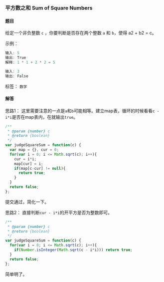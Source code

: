 ### 平方数之和 Sum of Square Numbers 

#### 题目

 给定一个非负整数 `c` ，你要判断是否存在两个整数 `a` 和 `b`，使得 a2 + b2 = c。 

示例：

```javascript
输入: 5
输出: True
解释: 1 * 1 + 2 * 2 = 5

输入: 3
输出: False
```

标签： `数学`

#### 解答

思路1： 这里需要注意的一点是`a`和`b`可能相等。建立map表，循环的时候看看`c - i*i`是否在map表内，在就输出`true`。

```javascript
/**
 * @param {number} c
 * @return {boolean}
 */
var judgeSquareSum = function(c) {
  var map = {}, cur = 0;
  for(var i = 0; i <= Math.sqrt(c); i++){
    cur = i*i;
    map[cur] = i;
    if(map[c-cur] != null){
      return true;
    }
  }
  return false;
};
```

提交通过，简化一下。

思路2： 直接判断`cur - i*i`的开平方是否为整数即可。

```javascript
/**
 * @param {number} c
 * @return {boolean}
 */
var judgeSquareSum = function(c) {
  for(var i = 0; i <= Math.sqrt(c); i++){
    if(Number.isInteger(Math.sqrt(c - i*i))) return true;
  }
  return false;
};
```

简单明了。

